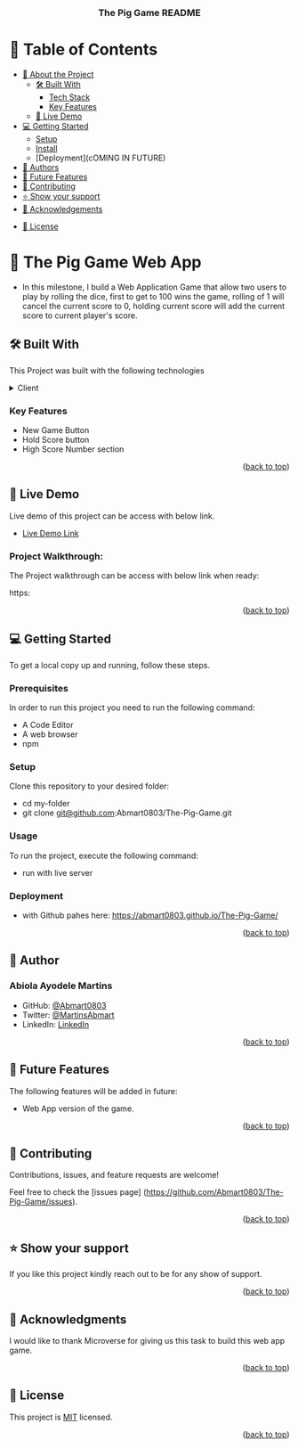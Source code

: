 <a name="readme-top"></a>

<div align="center">

 <br/>

  <h3><b>The Pig Game README </b></h3>

</div>

<!-- TABLE OF CONTENTS -->

# 📗 Table of Contents

- [📖 About the Project](#about-project)
  - [🛠 Built With](#built-with)
    - [Tech Stack](#tech-stack)
    - [Key Features](#key-features)
  - [🚀 Live Demo](#live-demo)
- [💻 Getting Started](#getting-started)
  - [Setup](#setup)
  <!-- - [Prerequisites](#prerequisites) -->
  - [Install](#install)
    <!-- - [Usage](#usage) -->
    <!-- - [Run tests](#run-tests) -->
  - [Deployment](cOMING IN FUTURE)
- [👥 Authors](#authors)
- [🔭 Future Features](#future-features)
- [🤝 Contributing](#contributing)
- [⭐️ Show your support](#support)
- [🙏 Acknowledgements](#acknowledgements)
<!-- - [❓ FAQ](#faq) -->
- [📝 License](#license)

# 📰 The Pig Game Web App <a name="about-project"></a>

- In this milestone, I build a Web Application Game that allow two users to play by rolling the dice, first to get to 100 wins the game, rolling of 1 will cancel the current score to 0, holding current score will add the current score to current player's score.

## 🛠 Built With <a name="built-with"></a>

This Project was built with the following technologies

<details>
  <summary>Client</summary>
  <ul>
    <li><a href="">HTML</a></li>
    <li><a href="">CSS</a></li>
     <li><a href="">JavaScript</a></li>
  </ul>
</details>

### Key Features <a name="key-features"></a>

- New Game Button
- Hold Score button
- High Score Number section

<p align="right">(<a href="#readme-top">back to top</a>)</p>

## 🚀 Live Demo <a name="live-demo"></a>

Live demo of this project can be access with below link.

- [Live Demo Link](https://abmart0803.github.io/The-Pig-Game/)

### Project Walkthrough:

The Project walkthrough can be access with below link when ready:

https:

<p align="right">(<a href="#readme-top">back to top</a>)</p>

## 💻 Getting Started <a name="getting-started"></a>

To get a local copy up and running, follow these steps.

### Prerequisites

In order to run this project you need to run the following command:

- A Code Editor
- A web browser
- npm

### Setup

Clone this repository to your desired folder:

- cd my-folder
- git clone git@github.com:Abmart0803/The-Pig-Game.git

### Usage

To run the project, execute the following command:

- run with live server

### Deployment

- with Github pahes here: https://abmart0803.github.io/The-Pig-Game/

<p align="right">(<a href="#readme-top">back to top</a>)</p>

## 👥 Author <a name="authors"></a>

### Abiola Ayodele Martins

- GitHub: [@Abmart0803](https://github.com/Abmart0803)
- Twitter: [@MartinsAbmart](https://twitter.com/MartinsAbmart)
- LinkedIn: [LinkedIn](https://www.linkedin.com/in/abmartcodingworld/)

<p align="right">(<a href="#readme-top">back to top</a>)</p>

## 🔭 Future Features <a name="future-features"></a>

The following features will be added in future:

- Web App version of the game.

<p align="right">(<a href="#readme-top">back to top</a>)</p>

## 🤝 Contributing <a name="contributing"></a>

Contributions, issues, and feature requests are welcome!

Feel free to check the [issues page] (https://github.com/Abmart0803/The-Pig-Game/issues).

<p align="right">(<a href="#readme-top">back to top</a>)</p>

## ⭐️ Show your support <a name="support"></a>

If you like this project kindly reach out to be for any show of support.

<p align="right">(<a href="#readme-top">back to top</a>)</p>

## 🙏 Acknowledgments <a name="acknowledgements"></a>

I would like to thank Microverse for giving us this task to build this web app game.

<p align="right">(<a href="#readme-top">back to top</a>)</p>

## 📝 License <a name="license"></a>

This project is [MIT](./LICENSE) licensed.

<p align="right">(<a href="#readme-top">back to top</a>)</p>
